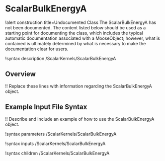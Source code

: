 # ScalarBulkEnergyA

!alert construction title=Undocumented Class
The ScalarBulkEnergyA has not been documented. The content listed below should be used as a starting point for
documenting the class, which includes the typical automatic documentation associated with a
MooseObject; however, what is contained is ultimately determined by what is necessary to make the
documentation clear for users.

!syntax description /ScalarKernels/ScalarBulkEnergyA

## Overview

!! Replace these lines with information regarding the ScalarBulkEnergyA object.

## Example Input File Syntax

!! Describe and include an example of how to use the ScalarBulkEnergyA object.

!syntax parameters /ScalarKernels/ScalarBulkEnergyA

!syntax inputs /ScalarKernels/ScalarBulkEnergyA

!syntax children /ScalarKernels/ScalarBulkEnergyA

